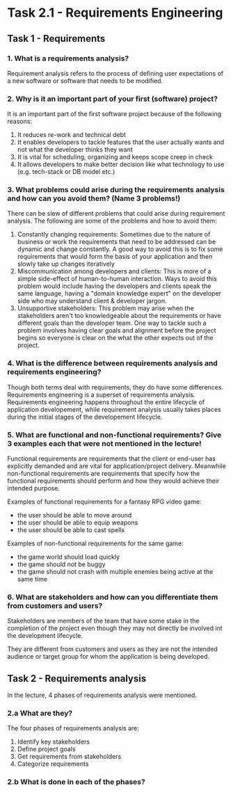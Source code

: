 # Task 2.1 - Requirements Engineering

## Task 1 - Requirements

### 1. What is a requirements analysis?

Requirement analysis refers to the process of defining user expectations of a new software or software that needs to be modified.

### 2. Why is it an important part of your first (software) project?

It is an important part of the first software project because of the following reasons:     

1. It reduces re-work and technical debt
2. It enables developers to tackle features that the user actually wants and not what the developer thinks they want
3. It is vital for scheduling, organizing and keeps scope creep in check
4. It allows developers to make better decision like what technology to use (e.g. tech-stack or DB model etc.)

### 3. What problems could arise during the requirements analysis and how can you avoid them? (Name 3 problems!)

There can be slew of different problems that could arise during requirement analysis. The following are some of the problems and how to avoid them:

1. Constantly changing requirements: Sometimes due to the nature of business or work the requirements that need to be addressed can be dynamic and change constantly. A good way to avoid this is to fix some requirements that would form the basis of your application and then slowly take up changes iteratively
2. Miscommunication among developers and clients: This is more of a simple side-effect of human-to-human interaction. Ways to avoid this problem would include having the developers and clients speak the same language, having a "domain knowledge expert" on the developer side who may understand client & developer jargon. 
3. Unsupportive stakeholders: This problem may arise when the stakeholders aren't too knowledgeable about the requirements or have different goals than the developer team. One way to tackle such a problem involves having clear goals and alignment before the project begins so everyone is clear on the what the other expects out of the project.

### 4. What is the difference between requirements analysis and requirements engineering?

Though both terms deal with requirements, they do have some differences. Requirements engineering is a superset of requirements analysis. Requirements engineering happens throughout the entire lifecycle of application developement, while requirement analysis usually takes places during the initial stages of the developement lifecycle.

### 5. What are functional and non-functional requirements? Give 3 examples each that were not mentioned in the lecture!

Functional requirements are requirements that the client or end-user has explicitly demanded and are vital for application/project delivery. Meanwhile non-functional requirements are requirements that specify how the functional requirements should perform and how they would achieve their intended purpose.

Examples of functional requirements for a fantasy RPG video game:

- the user should be able to move around
- the user should be able to equip weapons
- the user should be able to cast spells

Examples of non-functional requirements for the same game:

- the game world should load quickly
- the game should not be buggy
- the game should not crash with multiple enemies being active at the same time

### 6. What are stakeholders and how can you differentiate them from customers and users?

Stakeholders are members of the team that have some stake in the completion of the project even though they may not directly be involved int the development lifecycle.

They are different from customers and users as they are not the intended audience or target group for whom the application is being developed. 

## Task 2 - Requirements analysis

In the lecture, 4 phases of requirements analysis were mentioned.

### 2.a What are they?

The four phases of requirements analysis are:

1. Identify key stakeholders
2. Define project goals
3. Get requirements from stakeholders
4. Categorize requirements

### 2.b What is done in each of the phases?


